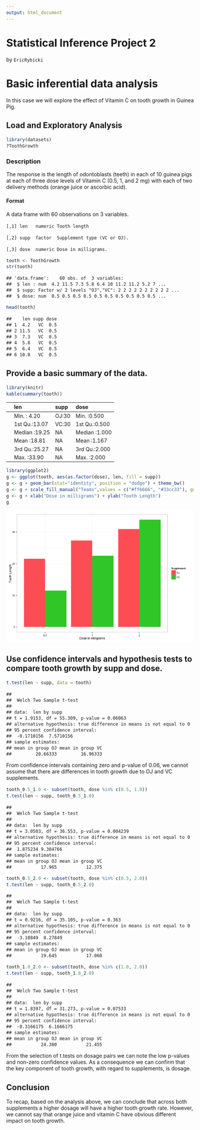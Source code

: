 ```yaml
---
output: html_document
---
```

Statistical Inference Project 2
===============================
by `EricRybicki`

# Basic inferential data analysis

In this case we will explore the effect of Vitamin C on tooth growth in Guinea Pig.

## Load and Exploratory Analysis


```r
library(datasets)
?ToothGrowth
```
### Description
The response is the length of odontoblasts (teeth) in each of 10 guinea pigs at each of three dose levels of Vitamin C (0.5, 1, and 2 mg) with each of two delivery methods (orange juice or ascorbic acid).

#### Format
A data frame with 60 observations on 3 variables.

`[,1] len	numeric	Tooth length`

`[,2] supp	factor	Supplement type (VC or OJ).`

`[,3] dose	numeric	Dose in milligrams.`


```r
tooth <- ToothGrowth
str(tooth)
```

```
## 'data.frame':	60 obs. of  3 variables:
##  $ len : num  4.2 11.5 7.3 5.8 6.4 10 11.2 11.2 5.2 7 ...
##  $ supp: Factor w/ 2 levels "OJ","VC": 2 2 2 2 2 2 2 2 2 2 ...
##  $ dose: num  0.5 0.5 0.5 0.5 0.5 0.5 0.5 0.5 0.5 0.5 ...
```

```r
head(tooth)
```

```
##    len supp dose
## 1  4.2   VC  0.5
## 2 11.5   VC  0.5
## 3  7.3   VC  0.5
## 4  5.8   VC  0.5
## 5  6.4   VC  0.5
## 6 10.0   VC  0.5
```

## Provide a basic summary of the data.

```r
library(knitr)
kable(summary(tooth))
```



|   |     len        |supp    |     dose       |
|:--|:---------------|:-------|:---------------|
|   |Min.   : 4.20   |OJ:30   |Min.   :0.500   |
|   |1st Qu.:13.07   |VC:30   |1st Qu.:0.500   |
|   |Median :19.25   |NA      |Median :1.000   |
|   |Mean   :18.81   |NA      |Mean   :1.167   |
|   |3rd Qu.:25.27   |NA      |3rd Qu.:2.000   |
|   |Max.   :33.90   |NA      |Max.   :2.000   |


```r
library(ggplot2)
g <- ggplot(tooth, aes(as.factor(dose), len, fill = supp))
g <- g + geom_bar(stat="identity", position = "dodge") + theme_bw()
g <- g + scale_fill_manual("Teams",values = c("#ff6666", "#33cc33"), guide = guide_legend(title = "Supplement"))
g <- g + xlab("Dose in milligrams") + ylab("Tooth Length")
g
```

![plot of chunk plot_1](figure/plot_1-1.png) 

## Use confidence intervals and hypothesis tests to compare tooth growth by supp and dose.

```r
t.test(len ~ supp, data = tooth)
```

```
## 
## 	Welch Two Sample t-test
## 
## data:  len by supp
## t = 1.9153, df = 55.309, p-value = 0.06063
## alternative hypothesis: true difference in means is not equal to 0
## 95 percent confidence interval:
##  -0.1710156  7.5710156
## sample estimates:
## mean in group OJ mean in group VC 
##         20.66333         16.96333
```
From confidence intervals containing zero and p-value of 0.06, we cannot assume that there are differences in tooth growth due to OJ and VC supplements.


```r
tooth_0.5_1.0 <- subset(tooth, dose %in% c(0.5, 1.0))
t.test(len ~ supp, tooth_0.5_1.0)
```

```
## 
## 	Welch Two Sample t-test
## 
## data:  len by supp
## t = 3.0503, df = 36.553, p-value = 0.004239
## alternative hypothesis: true difference in means is not equal to 0
## 95 percent confidence interval:
##  1.875234 9.304766
## sample estimates:
## mean in group OJ mean in group VC 
##           17.965           12.375
```

```r
tooth_0.5_2.0 <- subset(tooth, dose %in% c(0.5, 2.0))
t.test(len ~ supp, tooth_0.5_2.0)
```

```
## 
## 	Welch Two Sample t-test
## 
## data:  len by supp
## t = 0.9216, df = 35.105, p-value = 0.363
## alternative hypothesis: true difference in means is not equal to 0
## 95 percent confidence interval:
##  -3.10849  8.27849
## sample estimates:
## mean in group OJ mean in group VC 
##           19.645           17.060
```

```r
tooth_1.0_2.0 <- subset(tooth, dose %in% c(1.0, 2.0))
t.test(len ~ supp, tooth_1.0_2.0)
```

```
## 
## 	Welch Two Sample t-test
## 
## data:  len by supp
## t = 1.8397, df = 31.273, p-value = 0.07533
## alternative hypothesis: true difference in means is not equal to 0
## 95 percent confidence interval:
##  -0.3166175  6.1666175
## sample estimates:
## mean in group OJ mean in group VC 
##           24.380           21.455
```

From the selection of t.tests on dosage pairs we can note the low p-values and non-zero confidence values. As a consequence we can confirm that the key component of tooth growth, with regard to supplements, is dosage. 

## Conclusion

To recap, based on the analysis above, we can conclude that across both supplements a higher dosage will have a higher tooth growth rate. However, we cannot say that orange juice and vitamin C have obvious different impact on tooth growth.

